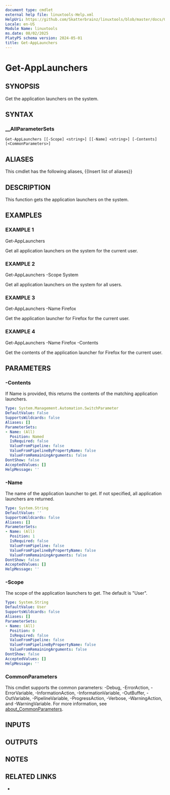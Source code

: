```yaml
---
document type: cmdlet
external help file: linuxtools-Help.xml
HelpUri: https://github.com/Skatterbrainz/linuxtools/blob/master/docs/Get-AppLaunchers.md
Locale: en-US
Module Name: linuxtools
ms.date: 08/02/2025
PlatyPS schema version: 2024-05-01
title: Get-AppLaunchers
---
```


# Get-AppLaunchers

## SYNOPSIS

Get the application launchers on the system.

## SYNTAX

### __AllParameterSets

```
Get-AppLaunchers [[-Scope] <string>] [[-Name] <string>] [-Contents] [<CommonParameters>]
```

## ALIASES

This cmdlet has the following aliases,
  {{Insert list of aliases}}

## DESCRIPTION

This function gets the application launchers on the system.

## EXAMPLES

### EXAMPLE 1

Get-AppLaunchers

Get all application launchers on the system for the current user.

### EXAMPLE 2

Get-AppLaunchers -Scope System

Get all application launchers on the system for all users.

### EXAMPLE 3

Get-AppLaunchers -Name Firefox

Get the application launcher for Firefox for the current user.

### EXAMPLE 4

Get-AppLaunchers -Name Firefox -Contents

Get the contents of the application launcher for Firefox for the current user.

## PARAMETERS

### -Contents

If Name is provided, this returns the contents of the matching application launchers.

```yaml
Type: System.Management.Automation.SwitchParameter
DefaultValue: False
SupportsWildcards: false
Aliases: []
ParameterSets:
- Name: (All)
  Position: Named
  IsRequired: false
  ValueFromPipeline: false
  ValueFromPipelineByPropertyName: false
  ValueFromRemainingArguments: false
DontShow: false
AcceptedValues: []
HelpMessage: ''
```

### -Name

The name of the application launcher to get.
If not specified, all application launchers are returned.

```yaml
Type: System.String
DefaultValue: ''
SupportsWildcards: false
Aliases: []
ParameterSets:
- Name: (All)
  Position: 1
  IsRequired: false
  ValueFromPipeline: false
  ValueFromPipelineByPropertyName: false
  ValueFromRemainingArguments: false
DontShow: false
AcceptedValues: []
HelpMessage: ''
```

### -Scope

The scope of the application launchers to get.
The default is "User".

```yaml
Type: System.String
DefaultValue: User
SupportsWildcards: false
Aliases: []
ParameterSets:
- Name: (All)
  Position: 0
  IsRequired: false
  ValueFromPipeline: false
  ValueFromPipelineByPropertyName: false
  ValueFromRemainingArguments: false
DontShow: false
AcceptedValues: []
HelpMessage: ''
```

### CommonParameters

This cmdlet supports the common parameters: -Debug, -ErrorAction, -ErrorVariable,
-InformationAction, -InformationVariable, -OutBuffer, -OutVariable, -PipelineVariable,
-ProgressAction, -Verbose, -WarningAction, and -WarningVariable. For more information, see
[about_CommonParameters](https://go.microsoft.com/fwlink/?LinkID=113216).

## INPUTS

## OUTPUTS

## NOTES

## RELATED LINKS

- [](https://github.com/Skatterbrainz/linuxtools/blob/master/docs/Get-AppLaunchers.md)
